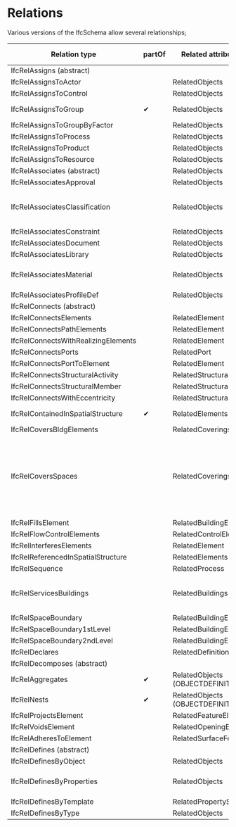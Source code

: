 # Relations

Various versions of the IfcSchema allow several relationships; 

| Relation type                               | partOf  | Related attribute name         | Relating attribute name      | IFC Schemas and notes      |
|---------------------------------------------|---------|--------------------------------|------------------------------|----------------------------|
| IfcRelAssigns  (abstract)                   |         |                                |                              |                            |
|   IfcRelAssignsToActor                      |         | RelatedObjects                 | RelatingActor                | 2x3, 4, 4x3                |
|   IfcRelAssignsToControl                    |         | RelatedObjects                 | RelatingControl              | 2x3, 4, 4x3                |
|   IfcRelAssignsToGroup                      |   ✔    | RelatedObjects                 | RelatingGroup (IFCGROUP)     | 2x3, 4, 4x3                |
|     IfcRelAssignsToGroupByFactor            |         | RelatedObjects                 | RelatingGroup                | 2x3, 4, 4x3                |
|   IfcRelAssignsToProcess                    |         | RelatedObjects                 | RelatingProcess              | 2x3, 4, 4x3                |
|   IfcRelAssignsToProduct                    |         | RelatedObjects                 | RelatingProduct              | 2x3, 4, 4x3                |
|   IfcRelAssignsToResource                   |         | RelatedObjects                 | RelatingResource             | 2x3, 4, 4x3                |
| IfcRelAssociates  (abstract)                |         | RelatedObjects                 |                              |                            |
|   IfcRelAssociatesApproval                  |         | RelatedObjects                 | RelatingApproval             | 2x3, 4, 4x3                |
|   IfcRelAssociatesClassification            |         | RelatedObjects                 | RelatingClassification       | 2x3, 4, 4x3; use classification facet instead |
|   IfcRelAssociatesConstraint                |         | RelatedObjects                 | RelatingConstraint           | 2x3, 4, 4x3                |
|   IfcRelAssociatesDocument                  |         | RelatedObjects                 | RelatingDocument             | 2x3, 4, 4x3                |
|   IfcRelAssociatesLibrary                   |         | RelatedObjects                 | RelatingLibrary              | 2x3, 4, 4x3                |
|   IfcRelAssociatesMaterial                  |         | RelatedObjects                 | RelatingMaterial             | 2x3, 4, 4x3; use material facet instead |
| 	IfcRelAssociatesProfileDef                |         | RelatedObjects                 | RelatingProfileDef           | 4x3                        |
| IfcRelConnects  (abstract)                  |         |                                |                              |                            |
|   IfcRelConnectsElements                    |         | RelatedElement                 | RelatingElement              | 2x3, 4, 4x3                |
|     IfcRelConnectsPathElements              |         | RelatedElement                 | RelatingElement              | 2x3, 4, 4x3                |
|     IfcRelConnectsWithRealizingElements     |         | RelatedElement                 | RelatingElement              | 2x3, 4, 4x3                |
|   IfcRelConnectsPorts                       |         | RelatedPort                    | RelatingPort                 | 2x3, 4, 4x3                |
|   IfcRelConnectsPortToElement               |         | RelatedElement                 | RelatingPort                 | 2x3, 4, 4x3                |
|   IfcRelConnectsStructuralActivity          |         | RelatedStructuralActivity      | RelatingElement              | 2x3, 4, 4x3                |
|   IfcRelConnectsStructuralMember            |         | RelatedStructuralConnection    | RelatingStructuralMember     | 2x3, 4, 4x3                |
|     IfcRelConnectsWithEccentricity          |         | RelatedStructuralConnection    | RelatingStructuralMember     | 2x3, 4, 4x3                |
|   IfcRelContainedInSpatialStructure         |   ✔    | RelatedElements                | RelatingStructure (IFCSPATIALELEMENT) | 2x3, 4, 4x3                |
|   IfcRelCoversBldgElements                  |         | RelatedCoverings               | RelatingBuildingElement      | 2x3, 4, 4x3                |
|   IfcRelCoversSpaces                        |         | RelatedCoverings               | RelatingSpace                | 2x3, 4, 4x3; RelatingSpace was called RelatedSpace in 2x3; this relationship is deprecated in Ifc4 and Ifc4x3 |
|   IfcRelFillsElement                        |         | RelatedBuildingElement         | RelatingOpeningElement       | 2x3, 4, 4x3                |
|   IfcRelFlowControlElements                 |         | RelatedControlElements         | RelatingFlowElement          | 2x3, 4, 4x3                |
|   IfcRelInterferesElements                  |         | RelatedElement                 | RelatingElement              | 4, 4x3                     |
|   IfcRelReferencedInSpatialStructure        |         | RelatedElements                | RelatingStructure            | 2x3, 4, 4x3                |
|   IfcRelSequence                            |         | RelatedProcess                 | RelatingProcess              | 2x3, 4, 4x3                |
|   IfcRelServicesBuildings                   |         | RelatedBuildings               | RelatingSystem               | 2x3, 4, 4x3; Relationship deprecated in Ifc4x3 |
|   IfcRelSpaceBoundary                       |         | RelatedBuildingElement         | RelatingSpace                | 2x3, 4, 4x3                |
|     IfcRelSpaceBoundary1stLevel             |         | RelatedBuildingElement         | RelatingSpace                | 2x3, 4, 4x3                |
|       IfcRelSpaceBoundary2ndLevel           |         | RelatedBuildingElement         | RelatingSpace                | 2x3, 4, 4x3                |
| IfcRelDeclares                              |         | RelatedDefinitions             | RelatingContext              | 4, 4x3                     |
| IfcRelDecomposes  (abstract)                |         |                                |                              |                            |
|   IfcRelAggregates                          |    ✔   | RelatedObjects (OBJECTDEFINITION)| RelatingObject (OBJECTDEFINITION) | 2x3, 4, 4x3                |
|   IfcRelNests                               |    ✔   | RelatedObjects (OBJECTDEFINITION)| RelatingObject (OBJECTDEFINITION) | 2x3, 4, 4x3                |
|   IfcRelProjectsElement                     |         | RelatedFeatureElement          | RelatingElement              | 2x3, 4, 4x3                |
|   IfcRelVoidsElement                        |         | RelatedOpeningElement          | RelatingBuildingElement      | 2x3, 4, 4x3                |
|   IfcRelAdheresToElement                    |         | RelatedSurfaceFeatures         | RelatingElement              | 4x3                        |
| IfcRelDefines  (abstract)                   |         |                                |                              |                            |
|   IfcRelDefinesByObject                     |         | RelatedObjects                 | RelatingObject               | 2x3, 4, 4x3                |
|   IfcRelDefinesByProperties                 |         | RelatedObjects                 | RelatingPropertyDefinition   | 2x3, 4, 4x3; use property facet instead |
|   IfcRelDefinesByTemplate                   |         | RelatedPropertySets            | RelatingTemplate             | 4, 4x3                     |
|   IfcRelDefinesByType                       |         | RelatedObjects                 | RelatingType                 | 2x3, 4, 4x3                |
